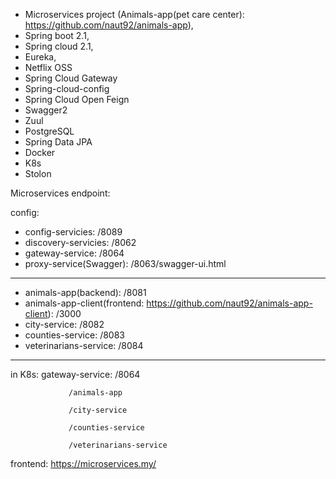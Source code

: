 - Microservices project (Animals-app(pet care center): https://github.com/naut92/animals-app), 
- Spring boot 2.1,
- Spring cloud 2.1,
- Eureka,
- Netflix OSS
- Spring Cloud Gateway
- Spring-cloud-config
- Spring Cloud Open Feign
- Swagger2
- Zuul
- PostgreSQL
- Spring Data JPA
- Docker
- K8s
- Stolon

Microservices endpoint:

config:
- config-servicies: /8089
- discovery-servicies: /8062
- gateway-service: /8064
- proxy-service(Swagger): /8063/swagger-ui.html
                         
--------------------------

- animals-app(backend): /8081
- animals-app-client(frontend: https://github.com/naut92/animals-app-client): /3000
- city-service: /8082
- counties-service: /8083
- veterinarians-service: /8084

--------------------------

in K8s:
gateway-service: /8064
                 
                 /animals-app
                 
                 /city-service
                 
                 /counties-service
                 
                 /veterinarians-service
                  
frontend: https://microservices.my/
